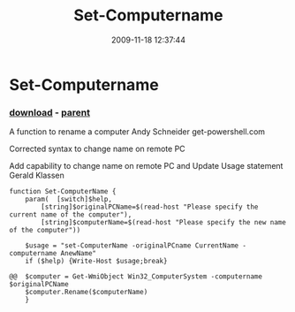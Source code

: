 ﻿---
pid:            1476
poster:         mjcarrabine
title:          Set-Computername
date:           2009-11-18 12:37:44
format:         posh
parent:         541
parent:         541

---

# Set-Computername

### [download](1476.ps1) - [parent](541.md)

A function to rename a computer
Andy Schneider
get-powershell.com

Corrected syntax to change name on remote PC

Add capability to change name on remote PC and Update Usage statement
Gerald Klassen

```posh
function Set-ComputerName {
	param(	[switch]$help,
		[string]$originalPCName=$(read-host "Please specify the current name of the computer"),
		[string]$computerName=$(read-host "Please specify the new name of the computer"))
			
	$usage = "set-ComputerName -originalPCname CurrentName -computername AnewName"
	if ($help) {Write-Host $usage;break}
	
@@	$computer = Get-WmiObject Win32_ComputerSystem -computername $originalPCName
	$computer.Rename($computerName)
	}
```
